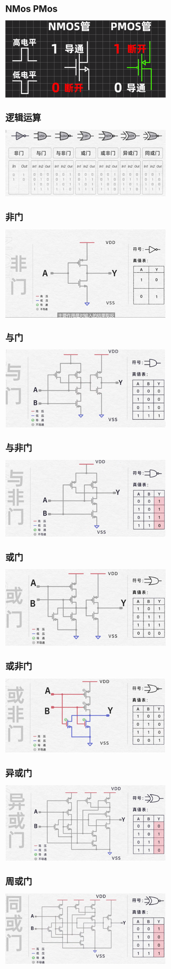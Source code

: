 # NMos PMos

![](/assets/mos_logic/nmos_pmos.png)

# 逻辑运算

![](/assets/mos_logic/mos_logic.png)

# 非门

![](/assets/mos_logic/cmos_not.png)

# 与门

![](/assets/mos_logic/cmos_and.png)

# 与非门

![](/assets/mos_logic/cmos_nand.png)

# 或门

![](/assets/mos_logic/cmos_or.png)

# 或非门

![](/assets/mos_logic/cmos_nor.png)

# 异或门

![](/assets/mos_logic/cmos_xor.png)

# 周或门

![](/assets/mos_logic/cmos_xnor.png)
